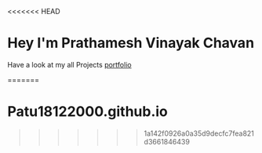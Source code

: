 <<<<<<< HEAD
# Hey I'm Prathamesh Vinayak Chavan
Have a look at my all Projects <a href="https://patu18122000.github.io/"> portfolio<a/>




=======
# Patu18122000.github.io
>>>>>>> 1a142f0926a0a35d9decfc7fea821d3661846439

